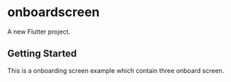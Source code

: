 # onboardscreen

A new Flutter project.

## Getting Started

This is a onboarding screen example which contain three onboard screen.

